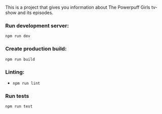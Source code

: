 This is a project that gives you information about The Powerpuff Girls tv-show and its episodes.

### Run development server:

`npm run dev`

### Create production build:

`npm run build`

### Linting:

* `npm run lint`

### Run tests

`npm run test`
